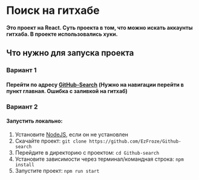 # Поиск на гитхабе

#### Это проект на React. Суть проекта в том, что можно искать аккаунты гитхаба. В проекте использовались хуки.

## Что нужно для запуска проекта

### Вариант 1
#### Перейти по адресу [GitHub-Search](https://ezfroze.github.io/Github-search/) (Нужно на навигации перейти в пункт главная. Ошибка с заливкой на гитхаб)

### Вариант 2
#### Запустить локально:
1. Установите [NodeJS](https://nodejs.org/en/), если он не установлен
2. Скачайте проект: `git clone https://github.com/EzFroze/Github-search`
3. Перейдите в директорию с проектом: `cd Github-search`
4. Установите зависимости через терминал/командная строка: `npm install`
5. Запустите проект: `npm run start`
